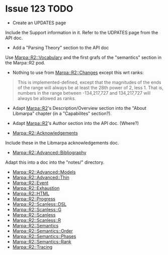# Issue 123 TODO

- Create an UPDATES page

Include the Support information in it.
Refer to the UDPATES page from the API doc.

- Add a "Parsing Theory" section to the API doc

Use
[Marpa::R2::Vocabulary](https://metacpan.org/dist/Marpa-R2/view/pod/Vocabulary.pod)
and the first grafs of the "semantics" section in the Marpa::R2 pod.

- Nothing to use from [Marpa::R2::Changes](https://metacpan.org/dist/Marpa-R2/view/pod/Changes.pod)
except this wrt ranks:

> This is implemented-defined, except that the magnitudes of the ends
> of the range will always be at least the 28th power of 2, less 1.
> That is, numbers in the range between -134,217,727 and 134,217,727 will always be allowed as ranks.

- Adapt
[Marpa::R2](https://metacpan.org/dist/Marpa-R2/view/pod/Marpa_R2.pod)'s
Description/Overview section into the
"About Libmarpa" chapter (in a "Capabilites" section?).

- Adapt
[Marpa::R2](https://metacpan.org/dist/Marpa-R2/view/pod/Marpa_R2.pod)'s
Author section into the
API doc.   (Where?)

- [Marpa::R2::Acknowledgements](https://metacpan.org/dist/Marpa-R2/view/pod/Acknowledgements.pod)

Include these in the Libmarpa acknowledgements doc.

- [Marpa::R2::Advanced::Bibliography](https://metacpan.org/dist/Marpa-R2/view/pod/Advanced/Bibliography.pod)

Adapt this into a doc into the "notes/" directory.

- [Marpa::R2::Advanced::Models](https://metacpan.org/dist/Marpa-R2/view/pod/Advanced/Models.pod)
- [Marpa::R2::Advanced::Thin](https://metacpan.org/dist/Marpa-R2/view/pod/Advanced/Thin.pod)
- [Marpa::R2::Event](https://metacpan.org/dist/Marpa-R2/view/pod/Event.pod)
- [Marpa::R2::Exhaustion](https://metacpan.org/dist/Marpa-R2/view/pod/Exhaustion.pod)
- [Marpa::R2::HTML](https://metacpan.org/dist/Marpa-R2/view/html/pod/HTML.pod)
- [Marpa::R2::Progress](https://metacpan.org/dist/Marpa-R2/view/pod/Progress.pod)
- [Marpa::R2::Scanless::DSL](https://metacpan.org/dist/Marpa-R2/view/pod/Scanless/DSL.pod)
- [Marpa::R2::Scanless::G](https://metacpan.org/dist/Marpa-R2/view/pod/Scanless/G.pod)
- [Marpa::R2::Scanless](https://metacpan.org/dist/Marpa-R2/view/pod/Scanless.pod)
- [Marpa::R2::Scanless::R](https://metacpan.org/dist/Marpa-R2/view/pod/Scanless/R.pod)
- [Marpa::R2::Semantics](https://metacpan.org/dist/Marpa-R2/view/pod/Semantics.pod)
- [Marpa::R2::Semantics::Order](https://metacpan.org/dist/Marpa-R2/view/pod/Semantics/Order.pod)
- [Marpa::R2::Semantics::Phases](https://metacpan.org/dist/Marpa-R2/view/pod/Semantics/Phases.pod)
- [Marpa::R2::Semantics::Rank](https://metacpan.org/dist/Marpa-R2/view/pod/Semantics/Rank.pod)
- [Marpa::R2::Tracing](https://metacpan.org/dist/Marpa-R2/view/pod/Tracing.pod)
